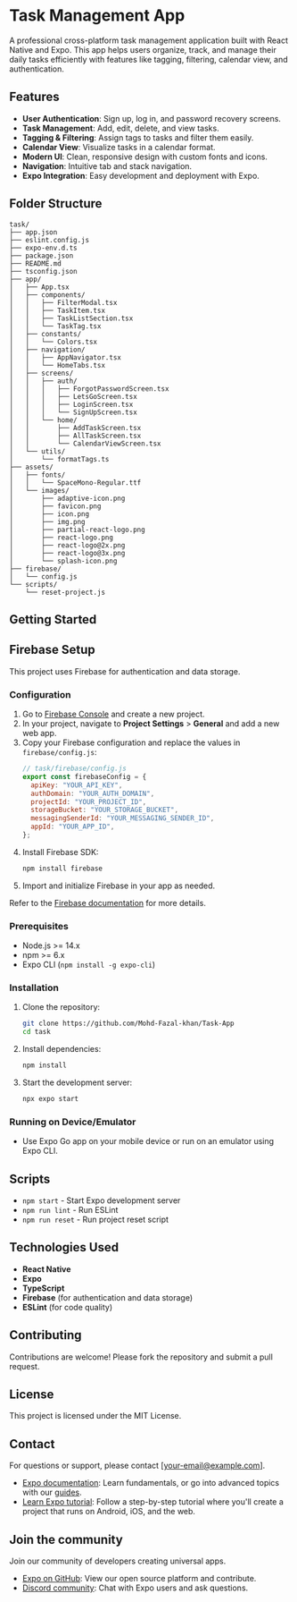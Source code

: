 # Task Management App

A professional cross-platform task management application built with React Native and Expo. This app helps users organize, track, and manage their daily tasks efficiently with features like tagging, filtering, calendar view, and authentication.

## Features

- **User Authentication**: Sign up, log in, and password recovery screens.
- **Task Management**: Add, edit, delete, and view tasks.
- **Tagging & Filtering**: Assign tags to tasks and filter them easily.
- **Calendar View**: Visualize tasks in a calendar format.
- **Modern UI**: Clean, responsive design with custom fonts and icons.
- **Navigation**: Intuitive tab and stack navigation.
- **Expo Integration**: Easy development and deployment with Expo.

## Folder Structure

```
task/
├── app.json
├── eslint.config.js
├── expo-env.d.ts
├── package.json
├── README.md
├── tsconfig.json
├── app/
│   ├── App.tsx
│   ├── components/
│   │   ├── FilterModal.tsx
│   │   ├── TaskItem.tsx
│   │   ├── TaskListSection.tsx
│   │   └── TaskTag.tsx
│   ├── constants/
│   │   └── Colors.tsx
│   ├── navigation/
│   │   ├── AppNavigator.tsx
│   │   └── HomeTabs.tsx
│   ├── screens/
│   │   ├── auth/
│   │   │   ├── ForgotPasswordScreen.tsx
│   │   │   ├── LetsGoScreen.tsx
│   │   │   ├── LoginScreen.tsx
│   │   │   └── SignUpScreen.tsx
│   │   └── home/
│   │       ├── AddTaskScreen.tsx
│   │       ├── AllTaskScreen.tsx
│   │       └── CalendarViewScreen.tsx
│   └── utils/
│       └── formatTags.ts
├── assets/
│   ├── fonts/
│   │   └── SpaceMono-Regular.ttf
│   └── images/
│       ├── adaptive-icon.png
│       ├── favicon.png
│       ├── icon.png
│       ├── img.png
│       ├── partial-react-logo.png
│       ├── react-logo.png
│       ├── react-logo@2x.png
│       ├── react-logo@3x.png
│       └── splash-icon.png
├── firebase/
│   └── config.js
└── scripts/
    └── reset-project.js
```

## Getting Started

[//]: # "Firebase Setup"

## Firebase Setup

This project uses Firebase for authentication and data storage.

### Configuration

1. Go to [Firebase Console](https://console.firebase.google.com/) and create a new project.
2. In your project, navigate to **Project Settings** > **General** and add a new web app.
3. Copy your Firebase configuration and replace the values in `firebase/config.js`:
   ```js
   // task/firebase/config.js
   export const firebaseConfig = {
     apiKey: "YOUR_API_KEY",
     authDomain: "YOUR_AUTH_DOMAIN",
     projectId: "YOUR_PROJECT_ID",
     storageBucket: "YOUR_STORAGE_BUCKET",
     messagingSenderId: "YOUR_MESSAGING_SENDER_ID",
     appId: "YOUR_APP_ID",
   };
   ```
4. Install Firebase SDK:
   ```sh
   npm install firebase
   ```
5. Import and initialize Firebase in your app as needed.

Refer to the [Firebase documentation](https://firebase.google.com/docs/web/setup) for more details.

### Prerequisites

- Node.js >= 14.x
- npm >= 6.x
- Expo CLI (`npm install -g expo-cli`)

### Installation

1. Clone the repository:
   ```sh
   git clone https://github.com/Mohd-Fazal-khan/Task-App
   cd task
   ```
2. Install dependencies:
   ```sh
   npm install
   ```
3. Start the development server:
   ```sh
   npx expo start
   ```

### Running on Device/Emulator

- Use Expo Go app on your mobile device or run on an emulator using Expo CLI.

## Scripts

- `npm start` - Start Expo development server
- `npm run lint` - Run ESLint
- `npm run reset` - Run project reset script

## Technologies Used

- **React Native**
- **Expo**
- **TypeScript**
- **Firebase** (for authentication and data storage)
- **ESLint** (for code quality)

## Contributing

Contributions are welcome! Please fork the repository and submit a pull request.

## License

This project is licensed under the MIT License.

## Contact

For questions or support, please contact [your-email@example.com].

- [Expo documentation](https://docs.expo.dev/): Learn fundamentals, or go into advanced topics with our [guides](https://docs.expo.dev/guides).
- [Learn Expo tutorial](https://docs.expo.dev/tutorial/introduction/): Follow a step-by-step tutorial where you'll create a project that runs on Android, iOS, and the web.

## Join the community

Join our community of developers creating universal apps.

- [Expo on GitHub](https://github.com/expo/expo): View our open source platform and contribute.
- [Discord community](https://chat.expo.dev): Chat with Expo users and ask questions.
